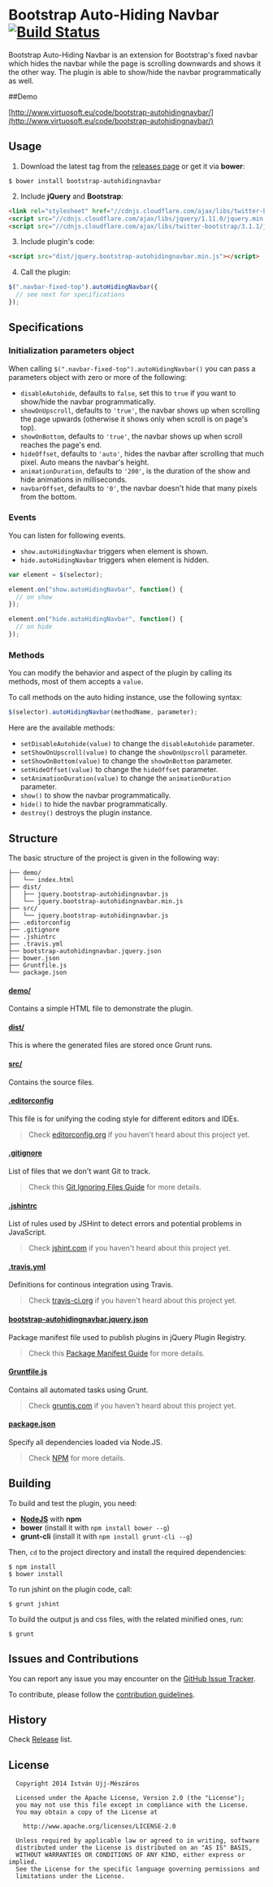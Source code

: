 # Bootstrap Auto-Hiding Navbar [![Build Status](https://secure.travis-ci.org/istvan-ujjmeszaros/bootstrap-autohidingnavbar.png?branch=master)](https://travis-ci.org/istvan-ujjmeszaros/bootstrap-autohidingnavbar)
Bootstrap Auto-Hiding Navbar is an extension for Bootstrap's fixed navbar which hides the navbar while the page is scrolling downwards and shows it the other way. The plugin is able to show/hide the navbar programmatically as well.

##Demo

[http://www.virtuosoft.eu/code/bootstrap-autohidingnavbar/](http://www.virtuosoft.eu/code/bootstrap-autohidingnavbar/)

## Usage

1. Download the latest tag from the [releases page](https://github.com/istvan-ujjmeszaros/bootstrap-autohidingnavbar/releases) or get it via **bower**:
  
  ```shell
  $ bower install bootstrap-autohidingnavbar
  ```

2. Include **jQuery** and **Bootstrap**:
  
  ```html
  <link rel="stylesheet" href="//cdnjs.cloudflare.com/ajax/libs/twitter-bootstrap/3.1.1/css/bootstrap.min.css">
  <script src="//cdnjs.cloudflare.com/ajax/libs/jquery/1.11.0/jquery.min.js"></script>
  <script src="//cdnjs.cloudflare.com/ajax/libs/twitter-bootstrap/3.1.1/js/bootstrap.min.js"></script>
  ```

3. Include plugin's code:
  
  ```html
  <script src="dist/jquery.bootstrap-autohidingnavbar.min.js"></script>
  ```

4. Call the plugin:
  
  ```javascript
  $(".navbar-fixed-top").autoHidingNavbar({
    // see next for specifications
  });
```

## Specifications

### Initialization parameters object

When calling `$(".navbar-fixed-top").autoHidingNavbar()` you can pass a parameters object with zero or more of the following:

- `disableAutohide`, defaults to `false`, set this to `true` if you want to show/hide the navbar programmatically.
- `showOnUpscroll`, defaults to `'true'`, the navbar shows up when scrolling the page upwards (otherwise it shows only when scroll is on page's top).
- `showOnBottom`, defaults to `'true'`, the navbar shows up when scroll reaches the page's end.
- `hideOffset`, defaults to `'auto'`, hides the navbar after scrolling that much pixel. Auto means the navbar's height.
- `animationDuration`, defaults to `'200'`, is the duration of the show and hide animations in milliseconds.
- `navbarOffset`, defaults to `'0'`, the navbar doesn't hide that many pixels from the bottom. 

### Events

You can listen for following events.

- `show.autoHidingNavbar` triggers when element is shown.
- `hide.autoHidingNavbar` triggers when element is hidden.

```javascript
var element = $(selector);

element.on("show.autoHidingNavbar", function() {
  // on show
});

element.on("hide.autoHidingNavbar", function() {
  // on hide
});

```

### Methods

You can modify the behavior and aspect of the plugin by calling its methods, most of them accepts a `value`.

To call methods on the auto hiding instance, use the following syntax:

```javascript
$(selector).autoHidingNavbar(methodName, parameter);
```

Here are the available methods:

- `setDisableAutohide(value)` to change the `disableAutohide` parameter.
- `setShowOnUpscroll(value)` to change the `showOnUpscroll` parameter.
- `setShowOnBottom(value)` to change the `showOnBottom` parameter.
- `setHideOffset(value)` to change the `hideOffset` parameter.
- `setAnimationDuration(value)` to change the `animationDuration` parameter.
- `show()` to show the navbar programmatically.
- `hide()` to hide the navbar programmatically.
- `destroy()` destroys the plugin instance.


## Structure

The basic structure of the project is given in the following way:

```
├── demo/
│   └── index.html
├── dist/
│   ├── jquery.bootstrap-autohidingnavbar.js
│   └── jquery.bootstrap-autohidingnavbar.min.js
├── src/
│   └── jquery.bootstrap-autohidingnavbar.js
├── .editorconfig
├── .gitignore
├── .jshintrc
├── .travis.yml
├── bootstrap-autohidingnavbar.jquery.json
├── bower.json
├── Gruntfile.js
└── package.json
```

#### [demo/](https://github.com/istvan-ujjmeszaros/bootstrap-autohidingnavbar/tree/master/demo)

Contains a simple HTML file to demonstrate the plugin.

#### [dist/](https://github.com/istvan-ujjmeszaros/bootstrap-autohidingnavbar/tree/master/dist)

This is where the generated files are stored once Grunt runs.

#### [src/](https://github.com/istvan-ujjmeszaros/bootstrap-autohidingnavbar/tree/master/src)

Contains the source files.

#### [.editorconfig](https://github.com/istvan-ujjmeszaros/bootstrap-autohidingnavbar/tree/master/.editorconfig)

This file is for unifying the coding style for different editors and IDEs.

> Check [editorconfig.org](http://editorconfig.org) if you haven't heard about this project yet.

#### [.gitignore](https://github.com/istvan-ujjmeszaros/bootstrap-autohidingnavbar/tree/master/.gitignore)

List of files that we don't want Git to track.

> Check this [Git Ignoring Files Guide](https://help.github.com/articles/ignoring-files) for more details.

#### [.jshintrc](https://github.com/istvan-ujjmeszaros/bootstrap-autohidingnavbar/tree/master/.jshintrc)

List of rules used by JSHint to detect errors and potential problems in JavaScript.

> Check [jshint.com](http://jshint.com/about/) if you haven't heard about this project yet.

#### [.travis.yml](https://github.com/istvan-ujjmeszaros/bootstrap-autohidingnavbar/tree/master/.travis.yml)

Definitions for continous integration using Travis.

> Check [travis-ci.org](http://about.travis-ci.org/) if you haven't heard about this project yet.

#### [bootstrap-autohidingnavbar.jquery.json](https://github.com/istvan-ujjmeszaros/bootstrap-autohidingnavbar/tree/master/bootstrap-autohidingnavbar.jquery.json)

Package manifest file used to publish plugins in jQuery Plugin Registry.

> Check this [Package Manifest Guide](http://plugins.jquery.com/docs/package-manifest/) for more details.

#### [Gruntfile.js](https://github.com/istvan-ujjmeszaros/bootstrap-autohidingnavbar/tree/master/Gruntfile.js)

Contains all automated tasks using Grunt.

> Check [gruntjs.com](http://gruntjs.com) if you haven't heard about this project yet.

#### [package.json](https://github.com/istvan-ujjmeszaros/bootstrap-autohidingnavbar/tree/master/package.json)

Specify all dependencies loaded via Node.JS.

> Check [NPM](https://npmjs.org/doc/json.html) for more details.

## Building

To build and test the plugin, you need:

- [**NodeJS**](www.nodejs.org) with **npm**
- **bower** (install it with `npm install bower --g`)
- **grunt-cli** (install it with `npm install grunt-cli --g`)

Then, `cd` to the project directory and install the required dependencies:

```shell
$ npm install
$ bower install
```

To run jshint on the plugin code, call:

```shell
$ grunt jshint
```

To build the output js and css files, with the related minified ones, run:

```shell
$ grunt
```

## Issues and Contributions

You can report any issue you may encounter on the [GitHub Issue Tracker](https://github.com/istvan-ujjmeszaros/bootstrap-autohidingnavbar/issues).

To contribute, please follow the [contribution guidelines](https://github.com/istvan-ujjmeszaros/bootstrap-autohidingnavbar/blob/master/CONTRIBUTING.md).

## History

Check [Release](https://github.com/istvan-ujjmeszaros/bootstrap-autohidingnavbar/releases) list.

## License

```
  Copyright 2014 István Ujj-Mészáros

  Licensed under the Apache License, Version 2.0 (the "License");
  you may not use this file except in compliance with the License.
  You may obtain a copy of the License at

    http://www.apache.org/licenses/LICENSE-2.0

  Unless required by applicable law or agreed to in writing, software
  distributed under the License is distributed on an "AS IS" BASIS,
  WITHOUT WARRANTIES OR CONDITIONS OF ANY KIND, either express or implied.
  See the License for the specific language governing permissions and
  limitations under the License.
```
